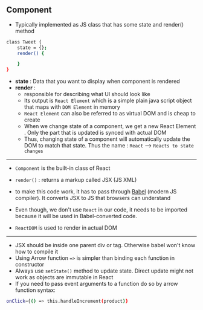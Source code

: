 ## Component
- Typically implemented as JS class that has some state and render() method

```sh
class Tweet {
	state = {};
	render() {

	}
}
```

- **state** : Data that you want to display when component is rendered
- **render** : 
  - responsible for describing what UI should look like
  - Its output is `React Element` which is a simple plain java script object that maps with `DOM Element` in memory
  - `React Element` can also be referred to as virtual DOM and is cheap to create
  - When we change state of a component, we get a new React Element . Only the part that is updated is synced with actual DOM 
  - Thus, changing state of a component will automatically update the DOM to match that state. Thus the name : `React` --> `Reacts to state changes
`
--------------------------------
- `Component` is the built-in class of React
- `render()` : returns a markup called JSX (JS XML)
- to make this code work, it has to pass through [Babel](https://babeljs.io/repl) (modern JS compiler). It converts JSX to JS that browsers can understand

- Even though, we don't use `React` in our code, it needs to be imported because it will be used in Babel-converted code.
- `ReactDOM` is used to render in actual DOM

--------------------------------

- JSX should be inside one parent div or tag. Otherwise babel won't know how to compile it
- Using Arrow function `=>` is simpler than binding each function in constructor
- Always use `setState()` method to update state. Direct update might not work as objects are immutable in React
- If you need to pass event arguments to a function do so by arrow function syntax:
```sh
onClick={() => this.handleIncrement(product)}
```
